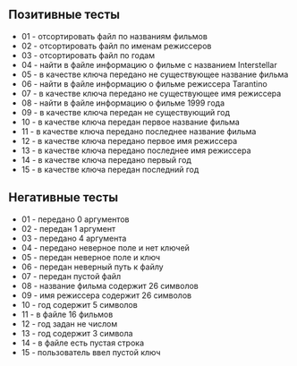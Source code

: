 ## Позитивные тесты
- 01 - отсортировать файл по названиям фильмов
- 02 - отсортировать файл по именам режиссеров
- 03 - отсортировать файл по годам
- 04 - найти в файле информацию о фильме с названием Interstellar
- 05 - в качестве ключа передано не существующее название фильма
- 06 - найти в файле информацию о фильме режиссера Tarantino
- 07 - в качестве ключа передано не существующее имя режиссера
- 08 - найти в файле информацию о фильме 1999 года
- 09 - в качестве ключа передан не существующий год
- 10 - в качестве ключа передан первое название фильма
- 11 - в качестве ключа передано последнее название фильма
- 12 - в качестве ключа передано первое имя режиссера
- 13 - в качестве ключа передано последнее имя режиссера
- 14 - в качестве ключа передано первый год
- 15 - в качестве ключа передан последний год

## Негативные тесты
- 01 - передано 0 аргументов
- 02 - передан 1 аргумент
- 03 - передано 4 аргумента
- 04 - передано неверное поле и нет ключей
- 05 - передан неверное поле и ключ
- 06 - передан неверный путь к файлу
- 07 - передан пустой файл
- 08 - название фильма содержит 26 символов
- 09 - имя режиссера содержит 26 символов
- 10 - год содержит 5 символов
- 11 - в файле 16 фильмов
- 12 - год задан не числом
- 13 - год содержит 3 символа
- 14 - в файле есть пустая строка
- 15 - пользователь ввел пустой ключ